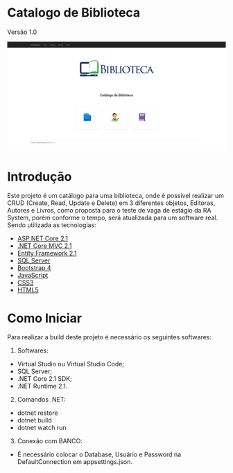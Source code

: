 # Catalogo de Biblioteca #

Versão 1.0 

![alt text](https://raw.githubusercontent.com/aleucilima/catalogo-biblioteca/master/CatalogoBiblioteca.Web/wwwroot/images/HomePageBiblioteca.jpg)


# Introdução

  Este projeto é um catálogo para uma biblioteca, onde é possível realizar um CRUD (Create, Read, Update e Delete) em 3 diferentes objetos,
Editoras, Autores e Livros, como proposta para o teste de vaga de estágio da RA System, porém conforme o tempo, será atualizada para um software real. Sendo utilizada as tecnologias:

  - [ASP.NET Core 2.1]()
  - [.NET Core MVC 2.1]()
  - [Entity Framework 2.1]()
  - [SQL Server]()
  - [Bootstrap 4]()
  - [JavaScript]()
  - [CSS3]()
  - [HTML5]()


# Como Iniciar #

Para realizar a build deste projeto é necessário os seguintes softwares:

1.	Softwares:
  - Virtual Studio ou Virtual Studio Code;
  - SQL Server;
  - .NET Core 2.1 SDK;
  - .NET Runtime 2.1.

2. Comandos .NET:
  - dotnet restore 
  - dotnet build 
  - dotnet watch run 

3. Conexão com BANCO:
  - É necessário colocar o Database, Usuário e Password na DefaultConnection em appsettings.json.